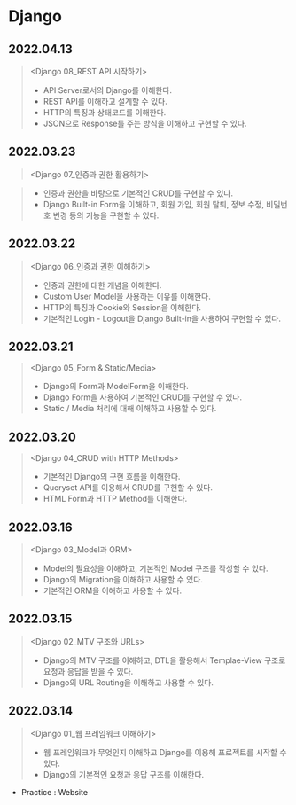 # Django

## 2022.04.13

> <Django 08_REST API 시작하기>
>
> - API Server로서의 Django를 이해한다.
> - REST API를 이해하고 설계할 수 있다.
> - HTTP의 특징과 상태코드를 이해한다.
> - JSON으로 Response를 주는 방식을 이해하고 구현할 수 있다.

## 2022.03.23

> <Django 07\_인증과 권한 활용하기>

> - 인증과 권한을 바탕으로 기본적인 CRUD를 구현할 수 있다.
> - Django Built-in Form을 이해하고, 회원 가입, 회원 탈퇴, 정보 수정, 비밀번호 변경 등의 기능을 구현할 수 있다.

## 2022.03.22

> <Django 06\_인증과 권한 이해하기>
>
> - 인증과 권한에 대한 개념을 이해한다.
> - Custom User Model을 사용하는 이유를 이해한다.
> - HTTP의 특징과 Cookie와 Session을 이해한다.
> - 기본적인 Login - Logout을 Django Built-in을 사용하여 구현할 수 있다.

## 2022.03.21

> <Django 05_Form & Static/Media>
>
> - Django의 Form과 ModelForm을 이해한다.
> - Django Form을 사용하여 기본적인 CRUD를 구현할 수 있다.
> - Static / Media 처리에 대해 이해하고 사용할 수 있다.

## 2022.03.20

> <Django 04_CRUD with HTTP Methods>
>
> - 기본적인 Django의 구현 흐름을 이해한다.
> - Queryset API를 이용해서 CRUD를 구현할 수 있다.
> - HTML Form과 HTTP Method를 이해한다.

## 2022.03.16

> <Django 03_Model과 ORM>
>
> - Model의 필요성을 이해하고, 기본적인 Model 구조를 작성할 수 있다.
> - Django의 Migration을 이해하고 사용할 수 있다.
> - 기본적인 ORM을 이해하고 사용할 수 있다.

## 2022.03.15

> <Django 02_MTV 구조와 URLs>
>
> - Django의 MTV 구조를 이해하고, DTL을 활용해서 Templae-View 구조로 요청과 응답을 받을 수 있다.
> - Django의 URL Routing을 이해하고 사용할 수 있다.

## 2022.03.14

> <Django 01\_웹 프레임워크 이해하기>
>
> - 웹 프레임워크가 무엇인지 이해하고 Django를 이용해 프로젝트를 시작할 수 있다.
> - Django의 기본적인 요청과 응답 구조를 이해한다.

- Practice : Website
